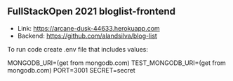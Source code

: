 ## FullStackOpen 2021 bloglist-frontend
* Link: https://arcane-dusk-44633.herokuapp.com
* Backend: https://github.com/alandsilva/blog-list

To run code create .env file that includes values:

MONGODB_URI=(get from mongodb.com)
TEST_MONGODB_URI=(get from mongodb.com)
PORT=3001
SECRET=secret

